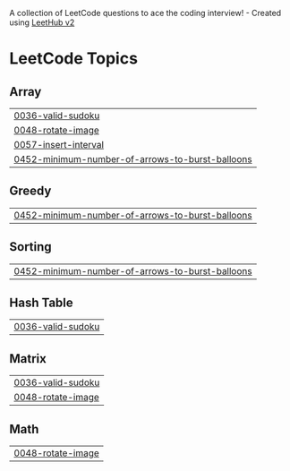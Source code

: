 A collection of LeetCode questions to ace the coding interview! - Created using [LeetHub v2](https://github.com/arunbhardwaj/LeetHub-2.0)
<!---LeetCode Topics Start-->
# LeetCode Topics
## Array
|  |
| ------- |
| [0036-valid-sudoku](https://github.com/hestia-park/Algorithm_Practice/tree/master/0036-valid-sudoku) |
| [0048-rotate-image](https://github.com/hestia-park/Algorithm_Practice/tree/master/0048-rotate-image) |
| [0057-insert-interval](https://github.com/hestia-park/Algorithm_Practice/tree/master/0057-insert-interval) |
| [0452-minimum-number-of-arrows-to-burst-balloons](https://github.com/hestia-park/Algorithm_Practice/tree/master/0452-minimum-number-of-arrows-to-burst-balloons) |
## Greedy
|  |
| ------- |
| [0452-minimum-number-of-arrows-to-burst-balloons](https://github.com/hestia-park/Algorithm_Practice/tree/master/0452-minimum-number-of-arrows-to-burst-balloons) |
## Sorting
|  |
| ------- |
| [0452-minimum-number-of-arrows-to-burst-balloons](https://github.com/hestia-park/Algorithm_Practice/tree/master/0452-minimum-number-of-arrows-to-burst-balloons) |
## Hash Table
|  |
| ------- |
| [0036-valid-sudoku](https://github.com/hestia-park/Algorithm_Practice/tree/master/0036-valid-sudoku) |
## Matrix
|  |
| ------- |
| [0036-valid-sudoku](https://github.com/hestia-park/Algorithm_Practice/tree/master/0036-valid-sudoku) |
| [0048-rotate-image](https://github.com/hestia-park/Algorithm_Practice/tree/master/0048-rotate-image) |
## Math
|  |
| ------- |
| [0048-rotate-image](https://github.com/hestia-park/Algorithm_Practice/tree/master/0048-rotate-image) |
<!---LeetCode Topics End-->